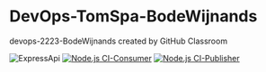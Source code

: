 # DevOps-TomSpa-BodeWijnands
devops-2223-BodeWijnands created by GitHub Classroom

![ExpressApi](https://github.com/avans-devops/DevOps-TomSpa-BodeWijnands/actions/workflows/CI-API.yml/badge.svg)
[![Node.js CI-Consumer](https://github.com/avans-devops/DevOps-TomSpa-BodeWijnands/actions/workflows/CI-consumer.yml/badge.svg)](https://github.com/avans-devops/DevOps-TomSpa-BodeWijnands/actions/workflows/CI-consumer.yml)
[![Node.js CI-Publisher](https://github.com/avans-devops/DevOps-TomSpa-BodeWijnands/actions/workflows/CI-publisher.yml/badge.svg)](https://github.com/avans-devops/DevOps-TomSpa-BodeWijnands/actions/workflows/CI-publisher.yml)
